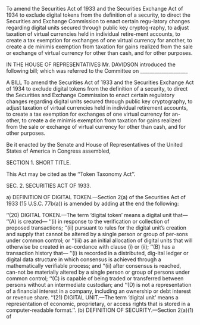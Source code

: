 To amend the Securities Act of 1933 and the Securities Exchange Act of 1934 to exclude digital tokens from the definition of a security, to direct the Securities and Exchange Commission to enact certain regu-latory changes regarding digital units secured through public key cryptog-raphy, to adjust taxation of virtual currencies held in individual retire-ment accounts, to create a tax exemption for exchanges of one virtual currency for another, to create a de minimis exemption from taxation for gains realized from the sale or exchange of virtual currency for other than cash, and for other purposes.

IN THE HOUSE OF REPRESENTATIVES Mr. DAVIDSON introduced the following bill; which was referred to the Committee on ____________________

A BILL 
To amend the Securities Act of 1933 and the Securities Exchange Act of 1934 to exclude digital tokens from the definition of a security, to direct the Securities and Exchange Commission to enact certain regulatory changes regarding digital units secured through public key cryptography, to adjust taxation of virtual currencies held in individual retirement accounts, to create a tax exemption for exchanges of one virtual currency for an-other, to create a de minimis exemption from taxation for gains realized from the sale or exchange of virtual currency for other than cash, and for other purposes.

Be it enacted by the Senate and House of Representatives of the United States of America in Congress assembled, 

SECTION 1. SHORT TITLE.

This Act may be cited as the ‘‘Token Taxonomy Act’’.

SEC. 2. SECURITIES ACT OF 1933.

a) DEFINITION OF DIGITAL TOKEN.—Section 2(a) of the Securities Act of 1933 (15 U.S.C. 77b(a)) is amended by adding at the end the following: 

  ‘‘(20) DIGITAL TOKEN.—The term ‘digital token’ means a digital unit that—
    ‘‘(A) is created—
      ‘‘(i) in response to the verification or collection of proposed transactions; 
      ‘‘(ii) pursuant to rules for the digital unit’s creation and supply that cannot be altered by a single person or group of per-sons    under common control; or 
      ‘‘(iii) as an initial allocation of digital units that will otherwise be created in ac-cordance with clause (i) or (ii); 
    ‘‘(B) has a transaction history that—
      ‘‘(i) is recorded in a distributed, dig-ital ledger or digital data structure in which consensus is achieved through a mathematically verifiable process; and 
      ‘‘(ii) after consensus is reached, can-not be materially altered by a single person or group of persons under common control; 
    ‘‘(C) is capable of being traded or transferred between persons without an intermediate custodian; and 
    ‘‘(D) is not a representation of a financial interest in a company, including an ownership or debt interest or revenue share. 
  ‘‘(21) DIGITAL UNIT.—The term ‘digital unit’ means a representation of economic, proprietary, or access rights that is stored in a computer-readable format.’’. 
 (b) DEFINITION OF SECURITY.—Section 2(a)(1) of
